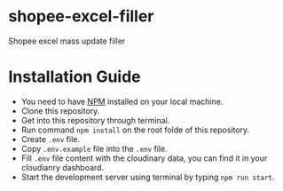 # shopee-excel-filler
Shopee excel mass update filler

# Installation Guide
- You need to have [NPM](https://nodejs.org/en/) installed on your local machine.
- Clone this repository.
- Get into this repository through terminal.
- Run command ```npm install``` on the root folde of this repository.
- Create ```.env``` file.
- Copy ```.env.example``` file into the ```.env``` file.
- Fill ```.env``` file content with the cloudinary data, you can find it in your cloudianry dashboard.
- Start the development server using terminal by typing ```npm run start```.
